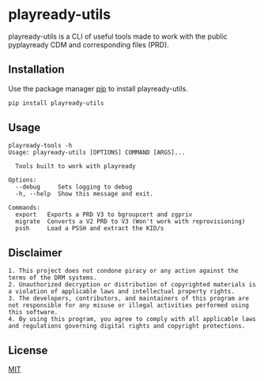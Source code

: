 # playready-utils

playready-utils is a CLI of useful tools made to work with the public pyplayready CDM and corresponding files (PRD).

## Installation

Use the package manager [pip](https://pip.pypa.io/en/stable/) to install playready-utils.

```bash
pip install playready-utils
```

## Usage

```
playready-tools -h
Usage: playready-utils [OPTIONS] COMMAND [ARGS]...                                                                                                                                                                          
                                                                                                                                                                                                                 
  Tools built to work with playready

Options:
  --debug     Sets logging to debug
  -h, --help  Show this message and exit.

Commands:
  export   Exports a PRD V3 to bgroupcert and zgpriv
  migrate  Converts a V2 PRD to V3 (Won't work with reprovisioning)
  pssh     Load a PSSH and extract the KID/s
```

## Disclaimer

```
1. This project does not condone piracy or any action against the terms of the DRM systems.
2. Unauthorized decryption or distribution of copyrighted materials is a violation of applicable laws and intellectual property rights.
3. The developers, contributors, and maintainers of this program are not responsible for any misuse or illegal activities performed using this software.
4. By using this program, you agree to comply with all applicable laws and regulations governing digital rights and copyright protections.
```

## License

[MIT](https://choosealicense.com/licenses/mit/)